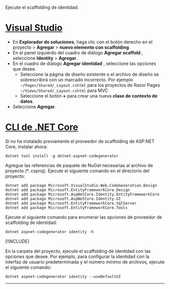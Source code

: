 Ejecute el scaffolding de identidad:

# <a name="visual-studio"></a>[Visual Studio](#tab/visual-studio)

* En **Explorador de soluciones**, haga clic con el botón derecho en el proyecto > **Agregar** > **nuevo elemento con scaffolding**.
* En el panel izquierdo del cuadro de diálogo **Agregar scaffold** , seleccione **Identity** > **Agregar**.
* En el cuadro de diálogo **Agregar identidad** , seleccione las opciones que desee.
  * Seleccione la página de diseño existente o el archivo de diseño se sobrescribirá con un marcado incorrecto. Por ejemplo `~/Pages/Shared/_Layout.cshtml` para los proyectos de Razor Pages `~/Views/Shared/_Layout.cshtml` para MVC
  * Seleccione el botón **+** para crear una nueva **clase de contexto de datos**.
* Seleccione **Agregar**.

# <a name="net-core-cli"></a>[CLI de .NET Core](#tab/netcore-cli)

Si no ha instalado previamente el proveedor de scaffolding de ASP.NET Core, instalar ahora:

```dotnetcli
dotnet tool install -g dotnet-aspnet-codegenerator
```

Agregue las referencias de paquete de NuGet necesarias al archivo de proyecto (\*. csproj). Ejecute el siguiente comando en el directorio del proyecto:

```dotnetcli
dotnet add package Microsoft.VisualStudio.Web.CodeGeneration.Design
dotnet add package Microsoft.EntityFrameworkCore.Design
dotnet add package Microsoft.AspNetCore.Identity.EntityFrameworkCore
dotnet add package Microsoft.AspNetCore.Identity.UI
dotnet add package Microsoft.EntityFrameworkCore.SqlServer
dotnet add package Microsoft.EntityFrameworkCore.Tools
```

Ejecute el siguiente comando para enumerar las opciones de proveedor de scaffolding de identidad:

```dotnetcli
dotnet aspnet-codegenerator identity -h
```

[!INCLUDE[](~/includes/scaffoldTFM.md)]

En la carpeta del proyecto, ejecute el scaffolding de identidad con las opciones que desee. Por ejemplo, para configurar la identidad con la interfaz de usuario predeterminada y el número mínimo de archivos, ejecute el siguiente comando:

```dotnetcli
dotnet aspnet-codegenerator identity --useDefaultUI
```

---
